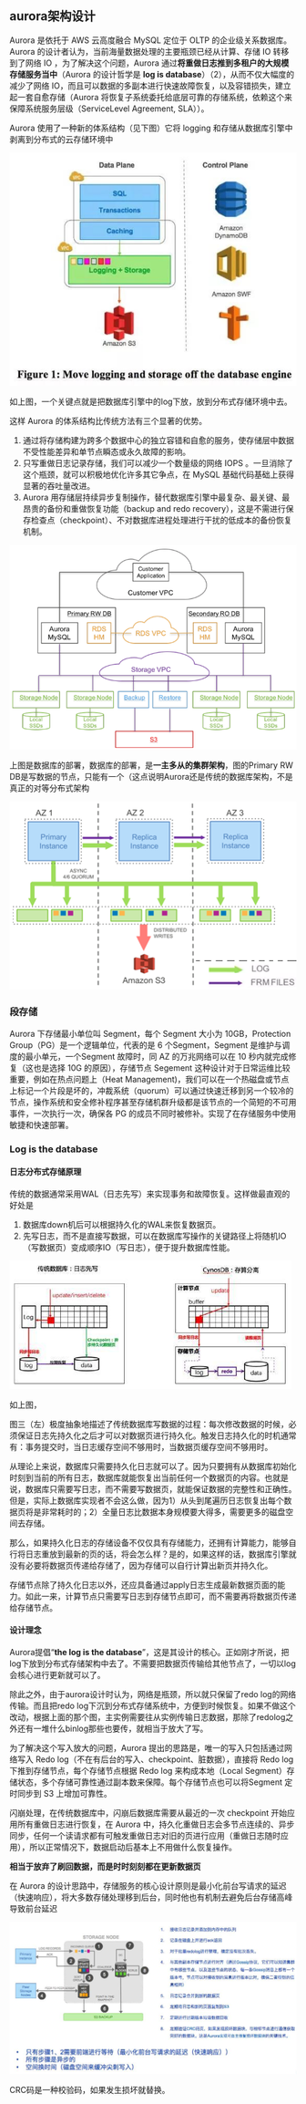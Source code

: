 ## aurora架构设计

Aurora 是依托于 AWS 云高度融合 MySQL 定位于 OLTP 的企业级关系数据库。Aurora 的设计者认为，当前海量数据处理的主要瓶颈已经从计算、存储 IO 转移到了网络 IO ，为了解决这个问题，Aurora 通过**将重做日志推到多租户的大规模存储服务当中**（Aurora 的设计哲学是 **log is database**）（2），从而不仅大幅度的减少了网络 IO，而且可以数据的多副本进行快速故障恢复，以及容错损失，建立起一套自愈存储（Aurora 将恢复子系统委托给底层可靠的存储系统，依赖这个来保障系统服务层级（ServiceLevel Agreement, SLA））。

Aurora 使用了一种新的体系结构（见下图）它将 logging 和存储从数据库引擎中剥离到分布式的云存储环境中

![img](image/20171219111705848.jpg)

如上图，一个关键点就是把数据库引擎中的log下放，放到分布式存储环境中去。

这样 Aurora 的体系结构比传统方法有三个显著的优势。

1. 通过将存储构建为跨多个数据中心的独立容错和自愈的服务，使存储层中数据不受性能差异和单节点瞬态或永久故障的影响。
2. 只写重做日志记录存储，我们可以减少一个数量级的网络 IOPS 。一旦消除了这个瓶颈，就可以积极地优化许多其它争点，在 MySQL 基础代码基础上获得显著的吞吐量改进。
3. Aurora 用存储层持续异步复制操作，替代数据库引擎中最复杂、最关键、最昂贵的备份和重做恢复功能（backup and redo recovery），这是不需进行保存检查点（checkpoint）、不对数据库进程处理进行干扰的低成本的备份恢复机制。



![img](image/1501831753818_7996_1501831754515.png)

上图是数据库的部署，数据库的部署，是**一主多从的集群架构**，图的Primary RW DB是写数据的节点，只能有一个（这点说明Aurora还是传统的数据库架构，不是真正的对等分布式架构

![img](image/1501831924101_6260_1501831924285.png)



### 段存储

Aurora 下存储最小单位叫 Segment，每个 Segment 大小为 10GB，Protection Group（PG）是一个逻辑单位，代表的是 6 个Segment，Segment 是维护与调度的最小单元，一个Segment 故障时，同 AZ 的万兆网络可以在 10 秒内就完成修复（这也是选择 10G 的原因），存储节点 Segement 这种设计对于日常运维比较重要，例如在热点问题上（Heat Management)，我们可以在一个热磁盘或节点上标记一个片段是坏的，冲裁系统（quorum）可以通过快速迁移到另一个较冷的节点，操作系统和安全修补程序甚至存储机群升级都是该节点的一个简短的不可用事件，一次执行一次，确保各 PG 的成员不同时被修补。实现了在存储服务中使用敏捷和快速部署。

### Log is the database

#### 日志分布式存储原理

传统的数据通常采用WAL（日志先写）来实现事务和故障恢复。这样做最直观的好处是

1. 数据库down机后可以根据持久化的WAL来恢复数据页。
2. 先写日志，而不是直接写数据，可以在数据库写操作的关键路径上将随机IO（写数据页）变成顺序IO（写日志），便于提升数据库性能。

![img](image/v2-6f59970cb70492b3d852d2f9fccd1eaa_hd.jpg)

如上图，

图三（左）极度抽象地描述了传统数据库写数据的过程：每次修改数据的时候，必须保证日志先持久化之后才可以对数据页进行持久化。触发日志持久化的时机通常有：事务提交时，当日志缓存空间不够用时，当数据页缓存空间不够用时。

从理论上来说，数据库只需要持久化日志就可以了。因为只要拥有从数据库初始化时刻到当前的所有日志，数据库就能恢复出当前任何一个数据页的内容。也就是说，数据库只需要写日志，而不需要写数据页，就能保证数据的完整性和正确性。但是，实际上数据库实现者不会这么做，因为1）从头到尾遍历日志恢复出每个数据页将是非常耗时的；2）全量日志比数据本身规模要大得多，需要更多的磁盘空间去存储。

那么，如果持久化日志的存储设备不仅仅具有存储能力，还拥有计算能力，能够自行将日志重放到最新的页的话，将会怎么样？是的，如果这样的话，数据库引擎就没有必要将数据页传递给存储了，因为存储可以自行计算出新页并持久化。

存储节点除了持久化日志以外，还应具备通过apply日志生成最新数据页面的能力。如此一来，计算节点只需要写日志到存储节点即可，而不需要再将数据页传递给存储节点。

#### 设计理念

Aurora提倡“**the log is the database**”，这是其设计的核心。正如刚才所说，把log下放到分布式存储架构中去了。不需要把数据页传输给其他节点了，一切以log会核心进行更新就可以了。

除此之外，由于aurora设计时认为，网络是瓶颈，所以就只保留了redo log的网络传输。而且把redo log下沉到分布式存储系统中，方便到时候恢复。如果不做这个改动，根据上面的那个图，主实例需要往从实例传输日志数据，那除了redolog之外还有一堆什么binlog那些也要传，就相当于放大了写。



为了解决这个写入放大的问题，Aurora 提出的思路是，唯一的写入只包括通过网络写入 Redo log（不在有后台的写入、checkpoint、脏数据），直接将 Redo log 下推到存储节点，每个存储节点根据 Redo log 来构成本地（Local Segment）存储状态，多个存储可靠性通过副本数来保障。每个存储节点也可以将Segment 定时同步到 S3 上增加可靠性。



闪崩处理，在传统数据库中，闪崩后数据库需要从最近的一次 checkpoint 开始应用所有重做日志进行恢复，在 Aurora 中，持久化重做日志会多节点连续的、异步同步，任何一个读请求都有可触发重做日志对旧的页进行应用（重做日志随时应用），所以正常情况下，数据启动后基本上不用做什么恢复操作。

**相当于放弃了刷回数据，而是时时刻刻都在更新数据页**





在 Aurora 的设计思路中，存储服务的核心设计原则是最小化前台写请求的延迟（快速响应），将大多数存储处理移到后台，同时他也有机制去避免后台存储高峰导致前台延迟

![img](image/20171219113337896.jpg)

CRC码是一种校验码，如果发生损坏就替换。